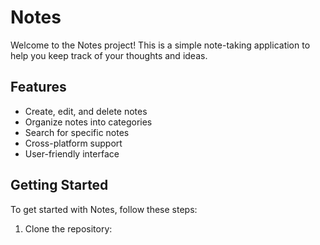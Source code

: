# Notes

Welcome to the Notes project! This is a simple note-taking application to help you keep track of your thoughts and ideas.

## Features

- Create, edit, and delete notes
- Organize notes into categories
- Search for specific notes
- Cross-platform support
- User-friendly interface

## Getting Started

To get started with Notes, follow these steps:

1. Clone the repository:

